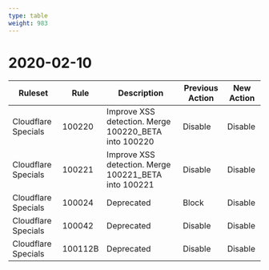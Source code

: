 ```yaml
---
type: table
weight: 983
---
```


# 2020-02-10

<TableWrap><table style="width: 100%">

<thead>
  <tr>
    <th>Ruleset</th>
    <th>Rule</th>
    <th>Description</th>
    <th>Previous Action</th>
    <th>New Action</th>
  </tr>
</thead>
<tbody>
  <tr>
    <td>Cloudflare Specials</td>
    <td>100220</td>
    <td>Improve XSS detection. Merge 100220_BETA into 100220</td>
    <td>Disable</td>
    <td>Disable</td>
  </tr>
  <tr>
    <td>Cloudflare Specials</td>
    <td>100221</td>
    <td>Improve XSS detection. Merge 100221_BETA into 100221</td>
    <td>Disable</td>
    <td>Disable</td>
  </tr>
  <tr>
    <td>Cloudflare Specials</td>
    <td>100024</td>
    <td>Deprecated</td>
    <td>Block</td>
    <td>Disable</td>
  </tr>
  <tr>
    <td>Cloudflare Specials</td>
    <td>100042</td>
    <td>Deprecated</td>
    <td>Disable</td>
    <td>Disable</td>
  </tr>
  <tr>
    <td>Cloudflare Specials</td>
    <td>100112B</td>
    <td>Deprecated</td>
    <td>Disable</td>
    <td>Disable</td>
  </tr>
</tbody>

</table></TableWrap>
